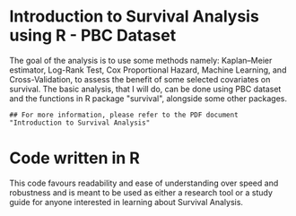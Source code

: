 # Introduction to Survival Analysis using R - PBC Dataset
 
The goal of the analysis is to use some methods namely: Kaplan–Meier estimator, Log-Rank Test, Cox Proportional Hazard, Machine Learning, and Cross-Validation, to assess the benefit of some selected covariates on survival.
The basic analysis, that I will do, can be done using PBC dataset and the functions in R package "survival", alongside some other packages.
	
	## For more information, please refer to the PDF document "Introduction to Survival Analysis"

	
# Code written in R
This code favours readability and ease of understanding over speed and robustness and is meant to be used as either a research 
tool or a study guide for anyone interested in learning about Survival Analysis.
